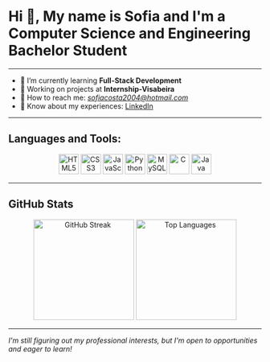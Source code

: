 # Hi 👋, My name is Sofia and I'm a Computer Science and Engineering Bachelor Student

---

- 🌱 I’m currently learning **Full-Stack Development**
- 💼 Working on projects at **Internship-Visabeira**
- 📧 How to reach me: *sofiacosta2004@hotmail.com*
- 💼 Know about my experiences: [LinkedIn](https://www.linkedin.com/in/-sofiaalbu-/)

---

## Languages and Tools:
<p align="center">
  <img src="https://cdn.jsdelivr.net/gh/devicons/devicon/icons/html5/html5-original.svg" height="40" alt="HTML5" />
  <img src="https://cdn.jsdelivr.net/gh/devicons/devicon/icons/css3/css3-original.svg" height="40" alt="CSS3" />
  <img src="https://cdn.jsdelivr.net/gh/devicons/devicon/icons/javascript/javascript-original.svg" height="40" alt="JavaScript" />
  <img src="https://cdn.jsdelivr.net/gh/devicons/devicon/icons/python/python-original.svg" height="40" alt="Python" />
  <img src="https://cdn.jsdelivr.net/gh/devicons/devicon/icons/mysql/mysql-original.svg" height="40" alt="MySQL" />
  <img src="https://cdn.jsdelivr.net/gh/devicons/devicon/icons/c/c-original.svg" height="40" alt="C" />
  <img src="https://cdn.jsdelivr.net/gh/devicons/devicon/icons/java/java-original.svg" height="40" alt="Java" />
</p>

---

## GitHub Stats

<p align="center">
  <img style="height:200px" src="https://github-readme-streak-stats.herokuapp.com/?user=SofiaAlCosta&theme=dark" alt="GitHub Streak" />
  <img style="height:200px" src="https://github-readme-stats.vercel.app/api/top-langs/?username=SofiaAlCosta&layout=compact&theme=dark&cache_seconds=60" alt="Top Languages" />
</p>


---

*I'm still figuring out my professional interests, but I'm open to opportunities and eager to learn!*
